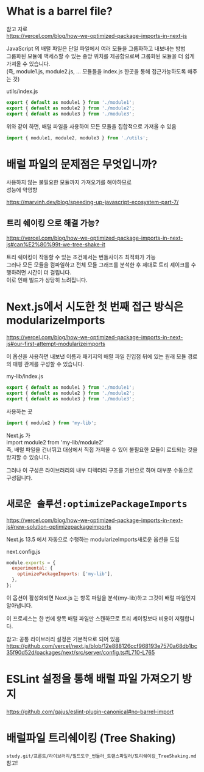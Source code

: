 # What is a barrel file?

참고 자료  
https://vercel.com/blog/how-we-optimized-package-imports-in-next-js

JavaScript 의 배럴 파일은 단일 파일에서 여러 모듈을 그룹화하고 내보내는 방법  
그룹화된 모듈에 액세스할 수 있는 중앙 위치를 제공함으로써 그룹화된 모듈을 더 쉽게 가져올 수 있습니다.  
(즉, module1.js, module2.js, ... 모듈들을 index.js 한곳을 통해 접근가능하도록 해주는 것)

utils/index.js

```javascript
export { default as module1 } from './module1';
export { default as module2 } from './module2';
export { default as module3 } from './module3';
```

위와 같이 하면,
배럴 파일을 사용하여 모든 모듈을 집합적으로 가져올 수 있음

```javascript
import { module1, module2, module3 } from './utils';
```

# 배럴 파일의 문제점은 무엇입니까?

사용하지 않는 불필요한 모듈까지 가져오기를 해야하므로  
성능에 악영향

https://marvinh.dev/blog/speeding-up-javascript-ecosystem-part-7/

## 트리 쉐이킹 으로 해결 가능?

https://vercel.com/blog/how-we-optimized-package-imports-in-next-js#can%E2%80%99t-we-tree-shake-it

트리 쉐이킹이 작동할 수 있는 조건에서는 번들사이즈 최적화가 가능  
그러나 모든 모듈을 컴파일하고 전체 모듈 그래프를 분석한 후 제대로 트리 셰이크를 수행하려면 시간이 더 걸립니다.  
이로 인해 빌드가 상당히 느려집니다.

# Next.js에서 시도한 첫 번째 접근 방식은 modularizeImports

https://vercel.com/blog/how-we-optimized-package-imports-in-next-js#our-first-attempt-modularizeimports

이 옵션을 사용하면 내보낸 이름과 패키지의 배럴 파일 진입점 뒤에 있는 원래 모듈 경로의 매핑 관계를 구성할 수 있습니다.

my-lib/index.js

```javascript
export { default as module1 } from './module1';
export { default as module2 } from './module2';
export { default as module3 } from './module3';
```

사용하는 곳

```javascript
import { module2 } from 'my-lib';
```

Next.js 가  
import module2 from 'my-lib/module2'  
즉, 배럴 파일을 건너뛰고 대상에서 직접 가져올 수 있어 불필요한 모듈이 로드되는 것을 방지할 수 있습니다.

그러나 이 구성은 라이브러리의 내부 디렉터리 구조를 기반으로 하며 대부분 수동으로 구성됩니다.

# `새로운 솔루션:optimizePackageImports`

https://vercel.com/blog/how-we-optimized-package-imports-in-next-js#new-solution-optimizepackageimports

Next.js 13.5 에서 자동으로 수행하는 modularizeImports새로운 옵션을 도입

next.config.js

```javascript
module.exports = {
  experimental: {
    optimizePackageImports: ['my-lib'],
  },
};
```

이 옵션이 활성화되면 Next.js 는 항목 파일을 분석(my-lib)하고 그것이 배럴 파일인지 알아냅니다.

이 프로세스는 한 번에 항목 배럴 파일만 스캔하므로 트리 셰이킹보다 비용이 저렴합니다.

참고: 공통 라이브러리 설정은 기본적으로 되어 있음  
https://github.com/vercel/next.js/blob/12e888126ccf968193e7570a68db1bc35f90d52d/packages/next/src/server/config.ts#L710-L765

# ESLint 설정을 통해 배럴 파일 가져오기 방지

https://github.com/gajus/eslint-plugin-canonical#no-barrel-import

# 배럴파일 트리쉐이킹 (Tree Shaking)

`study.git/프론트/라이브러리/빌드도구_번들러_트랜스파일러/트리쉐이킹_TreeShaking.md` 참고!
